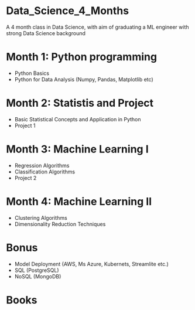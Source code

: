 # Data_Science_4_Months
A 4 month class in Data Science, with aim of graduating a ML engineer with strong Data Science background

# Month 1: Python programming 
- Python Basics
- Python for Data Analysis (Numpy, Pandas, Matplotlib etc)

# Month 2: Statistis and Project
- Basic Statistical Concepts and Application in Python
- Project 1

# Month 3: Machine Learning I
- Regression Algorithms 
- Classification Algorithms
- Project 2

# Month 4: Machine Learning II
- Clustering Algorithms 
- Dimensionality Reduction Techniques

# Bonus 
- Model Deployment (AWS, Ms Azure, Kubernets, Streamlite etc.)
- SQL (PostgreSQL)
- NoSQL (MongoDB) 

# Books
